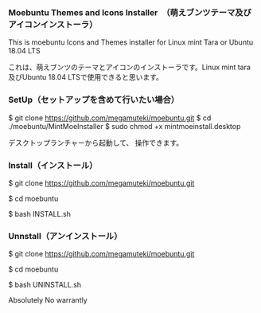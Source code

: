###  Moebuntu Themes and Icons Installer　（萌えブンツテーマ及びアイコンインストーラ）
This is moebuntu Icons and Themes installer for Linux mint Tara or Ubuntu 18.04 LTS

これは、萌えブンツのテーマとアイコンのインストーラです。Linux mint tara　及びUbuntu 18.04 LTSで使用できると思います。

###  SetUp（セットアップを含めて行いたい場合）
$ git clone https://github.com/megamuteki/moebuntu.git
$ cd ./moebuntu/MintMoeInstaller
$ sudo chmod +x mintmoeinstall.desktop

デスクトップランチャーから起動して、
操作できます。

###  Install（インストール）
$ git clone https://github.com/megamuteki/moebuntu.git

$ cd moebuntu

$ bash INSTALL.sh

###  Unnstall（アンインストール）
$ git clone https://github.com/megamuteki/moebuntu.git

$ cd moebuntu

$ bash UNINSTALL.sh

Absolutely No warrantly
